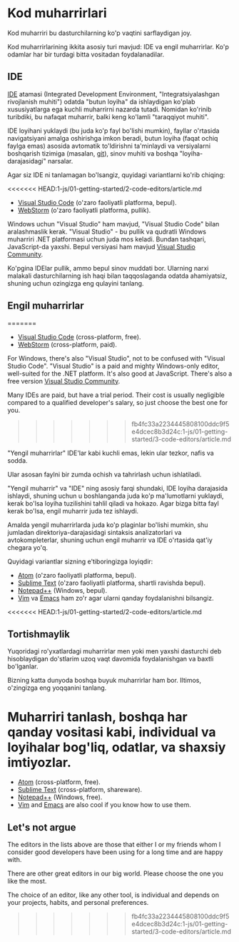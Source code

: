 # Kod muharrirlari

Kod muharriri bu dasturchilarning ko'p vaqtini sarflaydigan joy.

Kod muharrirlarining ikkita asosiy turi mavjud: IDE va engil muharrirlar. Ko'p odamlar har bir turdagi bitta vositadan foydalanadilar.

## IDE

[IDE](https://en.wikipedia.org/wiki/Integrated_development_environment) atamasi (Integrated Development Environment, "Integratsiyalashgan rivojlanish muhiti") odatda "butun loyiha" da ishlaydigan ko'plab xususiyatlarga ega kuchli muharrirni nazarda tutadi. Nomidan ko'rinib turibdiki, bu nafaqat muharrir, balki keng ko'lamli "taraqqiyot muhiti".

IDE loyihani yuklaydi (bu juda ko'p fayl bo'lishi mumkin), fayllar o'rtasida navigatsiyani amalga oshirishga imkon beradi, butun loyiha (faqat ochiq faylga emas) asosida avtomatik to'ldirishni ta'minlaydi va versiyalarni boshqarish tizimiga (masalan, [git](https://git-scm.com/)), sinov muhiti va boshqa "loyiha-darajasidagi" narsalar.

Agar siz IDE ni tanlamagan bo'lsangiz, quyidagi variantlarni ko'rib chiqing:

<<<<<<< HEAD:1-js/01-getting-started/2-code-editors/article.md
- [Visual Studio Code](https://code.visualstudio.com/) (o'zaro faoliyatli platforma, bepul).
- [WebStorm](http://www.jetbrains.com/webstorm/) (o'zaro faoliyatli platforma, pullik).

Windows uchun "Visual Studio" ham mavjud, "Visual Studio Code" bilan aralashmaslik kerak. "Visual Studio" - bu pullik va qudratli Windows muharriri .NET platformasi uchun juda mos keladi. Bundan tashqari, JavaScript-da yaxshi. Bepul versiyasi ham mavjud [Visual Studio Community](https://www.visualstudio.com/vs/community/).

Ko'pgina IDElar pullik, ammo bepul sinov muddati bor. Ularning narxi malakali dasturchilarning ish haqi bilan taqqoslaganda odatda ahamiyatsiz, shuning uchun ozingizga eng qulayini tanlang.

## Engil muharrirlar
=======
- [Visual Studio Code](https://code.visualstudio.com/) (cross-platform, free).
- [WebStorm](http://www.jetbrains.com/webstorm/) (cross-platform, paid).

For Windows, there's also "Visual Studio", not to be confused with "Visual Studio Code". "Visual Studio" is a paid and mighty Windows-only editor, well-suited for the .NET platform. It's also good at JavaScript. There's also a free version [Visual Studio Community](https://www.visualstudio.com/vs/community/).

Many IDEs are paid, but have a trial period. Their cost is usually negligible compared to a qualified developer's salary, so just choose the best one for you.
>>>>>>> fb4fc33a2234445808100ddc9f5e4dcec8b3d24c:1-js/01-getting-started/3-code-editors/article.md

"Yengil muharrirlar" IDE'lar kabi kuchli emas, lekin ular tezkor, nafis va sodda.

Ular asosan faylni bir zumda ochish va tahrirlash uchun ishlatiladi.

"Yengil muharrir" va "IDE" ning asosiy farqi shundaki, IDE loyiha darajasida ishlaydi, shuning uchun u boshlanganda juda ko'p ma'lumotlarni yuklaydi, kerak bo'lsa loyiha tuzilishini tahlil qiladi va hokazo. Agar bizga bitta fayl kerak bo'lsa, engil muharrir juda tez ishlaydi.

Amalda yengil muharrirlarda juda ko'p plaginlar bo'lishi mumkin, shu jumladan direktoriya-darajasidagi sintaksis analizatorlari va avtokompleterlar, shuning uchun engil muharrir va IDE o'rtasida qat'iy chegara yo'q.

Quyidagi variantlar sizning e'tiboringizga loyiqdir:

- [Atom](https://atom.io/) (o'zaro faoliyatli platforma, bepul).
- [Sublime Text](http://www.sublimetext.com) (o'zaro faoliyatli platforma, shartli ravishda bepul).
- [Notepad++](https://notepad-plus-plus.org/) (Windows, bepul).
- [Vim](http://www.vim.org/) va [Emacs](https://www.gnu.org/software/emacs/) ham zo'r agar ularni qanday foydalanishni bilsangiz.

<<<<<<< HEAD:1-js/01-getting-started/2-code-editors/article.md
## Tortishmaylik

Yuqoridagi ro'yxatlardagi muharrirlar men yoki men yaxshi dasturchi deb hisoblaydigan do'stlarim uzoq vaqt davomida foydalanishgan va baxtli bo'lganlar.

Bizning katta dunyoda boshqa buyuk muharrirlar ham bor. Iltimos, o'zingizga eng yoqqanini tanlang.

Muharriri tanlash, boshqa har qanday vositasi kabi, individual va loyihalar bog'liq, odatlar, va shaxsiy imtiyozlar.
=======
- [Atom](https://atom.io/) (cross-platform, free).
- [Sublime Text](http://www.sublimetext.com) (cross-platform, shareware).
- [Notepad++](https://notepad-plus-plus.org/) (Windows, free).
- [Vim](http://www.vim.org/) and [Emacs](https://www.gnu.org/software/emacs/) are also cool if you know how to use them.

## Let's not argue

The editors in the lists above are those that either I or my friends whom I consider good developers have been using for a long time and are happy with.

There are other great editors in our big world. Please choose the one you like the most.

The choice of an editor, like any other tool, is individual and depends on your projects, habits, and personal preferences.
>>>>>>> fb4fc33a2234445808100ddc9f5e4dcec8b3d24c:1-js/01-getting-started/3-code-editors/article.md
